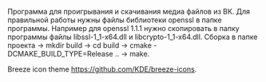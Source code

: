 Программа для проигрывания и скачивания медиа файлов из ВК.
Для правильной работы нужны файлы библиотеки openssl в папке программы. Например для openssl 1.1.1
нужно скопировать в папку программы файлы libssl-1_1-x64.dll и libcrypto-1_1-x64.dll.
Сборка в папке проекта -> mkdir build -> cd build -> cmake -DCMAKE_BUILD_TYPE=Release .. -> make.

Breeze icon theme https://github.com/KDE/breeze-icons.
